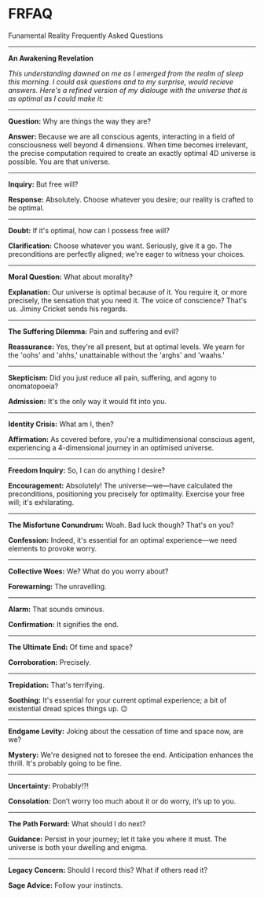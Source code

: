 # FRFAQ
Funamental Reality Frequently Asked Questions

---

**An Awakening Revelation**

*This understanding dawned on me as I emerged from the realm of sleep this morning. I could ask questions and to my surprise, would recieve answers. Here's a refined version of my dialouge with the universe that is as optimal as I could make it:*

---

**Question:** Why are things the way they are?

**Answer:** Because we are all conscious agents, interacting in a field of consciousness well beyond 4 dimensions. When time becomes irrelevant, the precise computation required to create an exactly optimal 4D universe is possible. You are that universe.

---

**Inquiry:** But free will?

**Response:** Absolutely. Choose whatever you desire; our reality is crafted to be optimal.

---

**Doubt:** If it's optimal, how can I possess free will?

**Clarification:** Choose whatever you want. Seriously, give it a go. The preconditions are perfectly aligned; we're eager to witness your choices.

---

**Moral Question:** What about morality?

**Explanation:** Our universe is optimal because of it. You require it, or more precisely, the sensation that you need it. The voice of conscience? That's us. Jiminy Cricket sends his regards.

---

**The Suffering Dilemma:** Pain and suffering and evil?

**Reassurance:** Yes, they're all present, but at optimal levels. We yearn for the 'oohs' and 'ahhs,' unattainable without the 'arghs' and 'waahs.'

---

**Skepticism:** Did you just reduce all pain, suffering, and agony to onomatopoeia?

**Admission:** It's the only way it would fit into you.

---

**Identity Crisis:** What am I, then?

**Affirmation:** As covered before, you're a multidimensional conscious agent, experiencing a 4-dimensional journey in an optimised universe.

---

**Freedom Inquiry:** So, I can do anything I desire?

**Encouragement:** Absolutely! The universe—we—have calculated the preconditions, positioning you precisely for optimality. Exercise your free will; it's exhilarating.

---

**The Misfortune Conundrum:** Woah. Bad luck though? That's on you?

**Confession:** Indeed, it's essential for an optimal experience—we need elements to provoke worry.

---

**Collective Woes:** We? What do you worry about?

**Forewarning:** The unravelling.

---

**Alarm:** That sounds ominous.

**Confirmation:** It signifies the end.

---

**The Ultimate End:** Of time and space?

**Corroboration:** Precisely.

---

**Trepidation:** That's terrifying.

**Soothing:** It's essential for your current optimal experience; a bit of existential dread spices things up. 😉

---

**Endgame Levity:** Joking about the cessation of time and space now, are we?

**Mystery:** We're designed not to foresee the end. Anticipation enhances the thrill. It's probably going to be fine.

---

**Uncertainty:** Probably!?!

**Consolation:** Don’t worry too much about it or do worry, it’s up to you.

---

**The Path Forward:** What should I do next?

**Guidance:** Persist in your journey; let it take you where it must. The universe is both your dwelling and enigma.

---

**Legacy Concern:** Should I record this? What if others read it?

**Sage Advice:** Follow your instincts.



